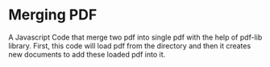 # Merging PDF

A Javascript Code that merge two pdf into single pdf with the help of pdf-lib library. First, this code will load pdf from the directory and then it creates new documents to add these loaded pdf into it.
